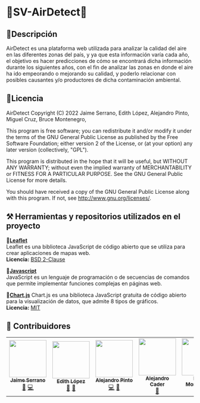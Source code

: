 # 💨SV-AirDetect💨

## 🧾Descripción

AirDetect es una plataforma web utilizada para analizar la calidad del aire en las diferentes zonas del país, y ya que esta información varía cada año, el objetivo es hacer predicciones de cómo se encontrará dicha información durante los siguientes años, con el fin de analizar las zonas en donde el aire ha ido empeorando o mejorando su calidad, y poderlo relacionar con posibles causantes y/o productores de dicha contaminación ambiental.

## 📑Licencia

AirDetect
Copyright (C) 2022  Jaime Serrano, Edith López, Alejandro Pinto, Miguel Cruz, Bruce Montenegro, 

This program is free software; you can redistribute it and/or modify it under the terms of the GNU General Public License as published by the Free Software Foundation; either version 2 of the License, or (at your option) any later version (collectively, "GPL").

This program is distributed in the hope that it will be useful, but WITHOUT ANY WARRANTY; without even the implied warranty of MERCHANTABILITY or FITNESS FOR A PARTICULAR PURPOSE. See the GNU General Public License for more details.

You should have received a copy of the GNU General Public License along with this program. If not, see <http://www.gnu.org/licenses/>.

## ⚒ Herramientas y repositorios utilizados en el proyecto

**🔧[Leaflet](https://leafletjs.com/)**<br/>
Leaflet es una biblioteca JavaScript de código abierto que se utiliza para crear aplicaciones de mapas web.
<br/>**Licencia:** [BSD 2-Clause](https://opensource.org/licenses/BSD-2-Clause)

**🔧[Javascript](https://www.javascript.com/)**
<br/>JavaScript es un lenguaje de programación o de secuencias de comandos que  permite implementar funciones complejas en páginas web.

**🔧[Chart.js](https://www.chartjs.org/)**
Chart.js es una biblioteca JavaScript gratuita de código abierto para la visualización de datos, que admite 8 tipos de gráficos.
<br/>**Licencia:** [MIT](https://opensource.org/licenses/MIT)

## 👥 Contribuidores 
<table align="center">
  <tr>
    <td align="center"><a href="https://github.com/jaimeserrano15"><img src="https://avatars.githubusercontent.com/u/54144612?v=4" width="100px;" alt=""/><br /><sub><b>  Jaime Serrano </b></sub></a><br /> <a href="#" title="Diseño">🎨</a> <a href="#" title="Código">💻</a> </td>
    <td align="center"><a href="https://github.com/elopezt"><img src="https://avatars.githubusercontent.com/u/52590436?v=4" width="100px;" alt=""/><br /><sub><b>Edith López</b></sub></a><br /><a href="#" title="Documentación">📑</a> <a href="#" title="Diseño">🎨</a> </td>
    <td align="center"><a href="https://github.com/alejandropinto99"><img src="https://avatars.githubusercontent.com/u/54134322?v=4" width="100px;" alt=""/><br /><sub><b> Alejandro Pinto</b></sub></a><br /><a href="#" title="Código">💻</a> <a href="#" title="Diseño">🎨</a> </td>
    <td align="center"><a href="https://github.com/alejandrocader"><img src="https://avatars.githubusercontent.com/u/54159574?v=4" width="100px;" alt=""/><br /><sub><b> Alejandro Cader </b></sub></a><br /><a href="#" title="Documentación">📑</a> </td>   
    <td align="center"><a href="https://github.com/idubbbztv3"><img src="https://avatars.githubusercontent.com/u/37233419?v=4" width="100px;" alt=""/><br /><sub><b>Bruce Montenegro </b></sub></a><br /><a href="#" title="Documentación">📑</a>  </td>    
  </tr>
</table>
